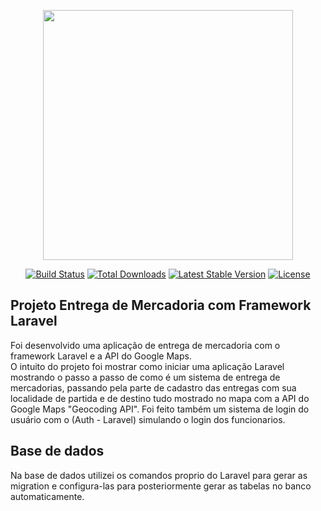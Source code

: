 <p align="center"><img src="https://res.cloudinary.com/dtfbvvkyp/image/upload/v1566331377/laravel-logolockup-cmyk-red.svg" width="400"></p>

<p align="center">
<a href="https://travis-ci.org/laravel/framework"><img src="https://travis-ci.org/laravel/framework.svg" alt="Build Status"></a>
<a href="https://packagist.org/packages/laravel/framework"><img src="https://poser.pugx.org/laravel/framework/d/total.svg" alt="Total Downloads"></a>
<a href="https://packagist.org/packages/laravel/framework"><img src="https://poser.pugx.org/laravel/framework/v/stable.svg" alt="Latest Stable Version"></a>
<a href="https://packagist.org/packages/laravel/framework"><img src="https://poser.pugx.org/laravel/framework/license.svg" alt="License"></a>
</p>

## Projeto Entrega de Mercadoria com Framework Laravel

Foi desenvolvido uma aplicação de entrega de mercadoria com o framework Laravel e a API do Google Maps.<br/>
O intuito do projeto foi mostrar como iniciar uma aplicação Laravel mostrando o passo a passo de como é um sistema de entrega de mercadorias, passando pela parte de cadastro das entregas com sua localidade de partida e de destino tudo mostrado no mapa com a API do Google Maps "Geocoding API". Foi feito também um sistema de login do usuário com o (Auth - Laravel) simulando o login dos funcionarios. 
<br/>

<h2>Base de dados</h2>
Na base de dados utilizei os comandos proprio do Laravel para gerar as migration e configura-las para posteriormente gerar as tabelas no banco automaticamente.
